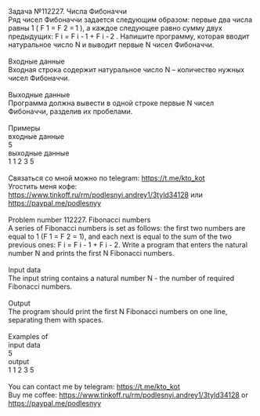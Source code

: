 Задача №112227. Числа Фибоначчи<br />Ряд чисел Фибоначчи задается следующим образом: первые два числа равны 1 ( F 1 = F 2 = 1 ), а каждое следующее равно сумму двух предыдущих: F i = F i - 1 + F i - 2 . Напишите программу, которая вводит натуральное число N и выводит первые N чисел Фибоначчи.<br /><br />Входные данные<br />Входная строка содержит натуральное число N – количество нужных чисел Фибоначчи.<br /><br />Выходные данные<br />Программа должна вывести в одной строке первые N чисел Фибоначчи, разделив их пробелами.<br /><br />Примеры<br />входные данные<br />5<br />выходные данные<br />1 1 2 3 5<br /><br />Связаться со мной можно по telegram: https://t.me/kto_kot<br />Угостить меня кофе: https://www.tinkoff.ru/rm/podlesnyi.andrey1/3tyld34128 или https://paypal.me/podlesnyy<br /><br />Problem number 112227. Fibonacci numbers<br />A series of Fibonacci numbers is set as follows: the first two numbers are equal to 1 (F 1 = F 2 = 1), and each next is equal to the sum of the two previous ones: F i = F i - 1 + F i - 2. Write a program that enters the natural number N and prints the first N Fibonacci numbers.<br /><br />Input data<br />The input string contains a natural number N - the number of required Fibonacci numbers.<br /><br />Output<br />The program should print the first N Fibonacci numbers on one line, separating them with spaces.<br /><br />Examples of<br />input data<br />5<br />output<br />1 1 2 3 5<br /><br /> You can contact me by telegram: https://t.me/kto_kot <br /> Buy me coffee: https://www.tinkoff.ru/rm/podlesnyi.andrey1/3tyld34128 or https://paypal.me/podlesnyy